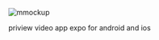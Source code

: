 ![mmockup](https://github.com/alwan2398/react-native-video-app/assets/144940362/85750fad-5d68-4898-bbfe-b421b2f5a97f)

priview video app expo for android and ios
